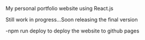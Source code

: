 My personal portfolio website using React.js

Still work in progress...Soon releasing the final version


-npm run deploy to deploy the website to github pages  